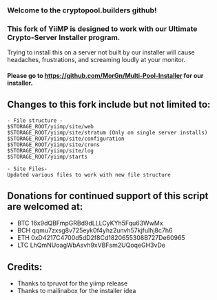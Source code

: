### Welcome to the cryptopool.builders github!
### This fork of YiiMP is designed to work with our Ultimate Crypto-Server Installer program.
Trying to install this on a server not built by our installer will cause headaches, frustrations, and screaming loudly at your monitor.

#### Please go to https://github.com/MorGn/Multi-Pool-Installer for our installer.

## Changes to this fork include but not limited to:

```
- File structure -
$STORAGE_ROOT/yiimp/site/web
$STORAGE_ROOT/yiimp/site/stratum (Only on single server installs)
$STORAGE_ROOT/yiimp/site/configuration
$STORAGE_ROOT/yiimp/site/crons
$STORAGE_ROOT/yiimp/site/log
$STORAGE_ROOT/yiimp/starts

- Site Files-
Updated various files to work with new file structure
```


## Donations for continued support of this script are welcomed at:
* BTC 16x9dQBFmpGRBd9dLLLCyKYh5Fqu63WwMx
* BCH qqmu7zxsg8v725eyk0f4yhz2unvh57kjfulhj8c7h6
* ETH 0xD4217C4700d5dD2f8Cd1820655308B727De60965
* LTC LhQmNUoagWbAsvh9xVBFsm2UQoqeGH3vDe

## Credits:

* Thanks to tpruvot for the yiimp release
* Thanks to mailinabox for the installer idea
